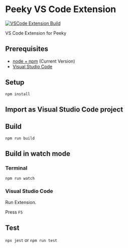 # Peeky VS Code Extension

[![VSCode Extension Build](https://github.com/ErikDombi/Peeky/actions/workflows/vscode-extension-build.yml/badge.svg)](https://github.com/ErikDombi/Peeky/actions/workflows/vscode-extension-build.yml)

VS Code Extension for Peeky

## Prerequisites

* [node + npm](https://nodejs.org/) (Current Version)
* [Visual Studio Code](https://code.visualstudio.com/)

## Setup

```
npm install
```

## Import as Visual Studio Code project

## Build

```
npm run build
```

## Build in watch mode

### Terminal

```
npm run watch
```

### Visual Studio Code

Run Extension.

Press `F5`

## Test
`npx jest` or `npm run test`
